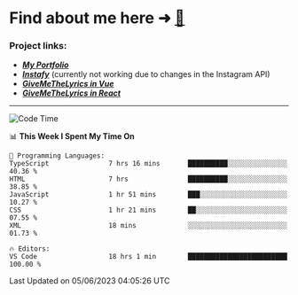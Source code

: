 # Find about me here ➜ [🧑](https://pauabella.dev)

### Project links:
- ***[My Portfolio](https://pauabella.dev)***
- ***[Instafy](https://instafy.me)*** (currently not working due to changes in the Instagram API)
- ***[GiveMeTheLyrics in Vue](https://lyrics.pauabella.dev)***
- ***[GiveMeTheLyrics in React](https://pauabella.dev/GiveMeTheLyrics)***

---
<!--START_SECTION:waka-->
![Code Time](http://img.shields.io/badge/Code%20Time-2%2C193%20hrs%2041%20mins-blue)

📊 **This Week I Spent My Time On** 

```text
💬 Programming Languages: 
TypeScript               7 hrs 16 mins       ██████████░░░░░░░░░░░░░░░   40.36 % 
HTML                     7 hrs               ██████████░░░░░░░░░░░░░░░   38.85 % 
JavaScript               1 hr 51 mins        ███░░░░░░░░░░░░░░░░░░░░░░   10.27 % 
CSS                      1 hr 21 mins        ██░░░░░░░░░░░░░░░░░░░░░░░   07.55 % 
XML                      18 mins             ░░░░░░░░░░░░░░░░░░░░░░░░░   01.73 % 

🔥 Editors: 
VS Code                  18 hrs 1 min        █████████████████████████   100.00 % 
```


 Last Updated on 05/06/2023 04:05:26 UTC
<!--END_SECTION:waka-->
